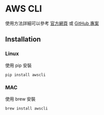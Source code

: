 AWS CLI
=======

使用方法詳細可以參考 [官方網頁](https://aws.amazon.com/tw/cli/) 或 [GitHub 專案](https://github.com/aws/aws-cli)

Installation
------------

### Linux

使用 pip 安裝

    pip install awscli

### MAC

使用 brew 安裝

    brew install awscli
